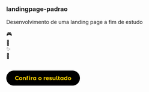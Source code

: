 
### landingpage-padrao
Desenvolvimento de uma landing page a fim de estudo

:video_game:
<br>
:dart:<br>
:sparkles:<br>
:wrench:<br>
<br>

[<img src='https://github.com/machadinhacega/website_falai/blob/develop/images/resultado-botao-repositorio.png' height='40'>](https://machadinhacega.github.io/landingpage-padrao/)  
